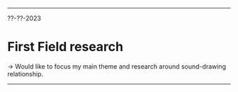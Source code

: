 ___
??-??-2023
# First Field research

-> Would like to focus my main theme and research around sound-drawing relationship.
___
